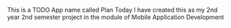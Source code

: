 This is a TODO App name called Plan Today 
I have created this as my 2nd year 2nd semester project in the module of Mobile Application Development

